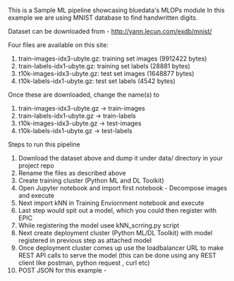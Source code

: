 This is a Sample ML pipeline showcasing bluedata's MLOPs module
In this example we are using MNIST database to find handwritten digits.

Dataset can be downloaded from - http://yann.lecun.com/exdb/mnist/

Four files are available on this site:

1. train-images-idx3-ubyte.gz:  training set images (9912422 bytes)
2. train-labels-idx1-ubyte.gz:  training set labels (28881 bytes)
3. t10k-images-idx3-ubyte.gz:   test set images (1648877 bytes)
4. t10k-labels-idx1-ubyte.gz:   test set labels (4542 bytes)


Once these are downloaded, change the name(s) to 
1. train-images-idx3-ubyte.gz -> train-images
2. train-labels-idx1-ubyte.gz -> train-labels
3. t10k-images-idx3-ubyte.gz  -> test-images
4. t10k-labels-idx1-ubyte.gz  -> test-labels



Steps to run this pipeline

1. Download the dataset above and dump it under data/ directory in your project repo
2. Rename the files as described above
3. Create training cluster (Python ML and DL Toolkit)
4. Open Jupyter notebook and import first notebook - Decompose images and execute
5. Next import kNN in Training Enviornment notebook and execute
6. Last step would spit out a model, which you could then register with EPIC
7. While registering the model usee kNN_scrring.py script
8. Next create deployment cluster (Python ML/DL Toolkit) with model registered in previous step as attached model
9. Once deployment cluster comes up use the loadbalancer URL to make REST API calls to serve the model (this can be done using any REST client like 
postman, python request , curl etc)
10. POST JSON for this example - 



